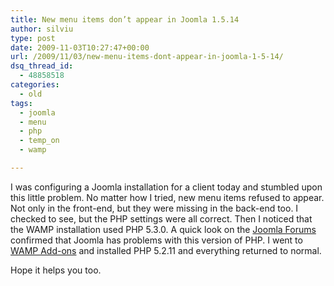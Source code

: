 ```yaml
---
title: New menu items don’t appear in Joomla 1.5.14
author: silviu
type: post
date: 2009-11-03T10:27:47+00:00
url: /2009/11/03/new-menu-items-dont-appear-in-joomla-1-5-14/
dsq_thread_id:
  - 48858518
categories:
  - old
tags:
  - joomla
  - menu
  - php
  - temp_on
  - wamp

---
```

I was configuring a Joomla installation for a client today and stumbled upon this little problem. No matter how I tried, new menu items refused to appear. Not only in the front-end, but they were missing in the back-end too. I checked to see, but the PHP settings were all correct. Then I noticed that the WAMP installation used PHP 5.3.0. A quick look on the [Joomla Forums][1] confirmed that Joomla has problems with this version of PHP. I went to <a href="http://www.wampserver.com/en/addons_php.php" target="_blank" rel="noopener">WAMP Add-ons</a> and installed PHP 5.2.11 and everything returned to normal.

Hope it helps you too.

 [1]: http://forum.joomla.org/viewtopic.php?f=469&t=426111